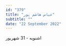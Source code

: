```yaml
---
id: "379"
title: "عباس هاشم‌ پور"
subtitle: ""
date: "22 September 2022"
---
```


اشنویه - 31 شهریور 
